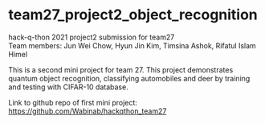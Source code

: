 # team27_project2_object_recognition
hack-q-thon 2021 project2 submission for team27<br>
Team members: Jun Wei Chow, Hyun Jin Kim, Timsina Ashok, Rifatul Islam Himel<br>

This is a second mini project for team 27. This project demonstrates quantum object recognition, classifying automobiles and deer by training and testing with CIFAR-10 database.

Link to github repo of first mini project: https://github.com/Wabinab/hackqthon_team27
